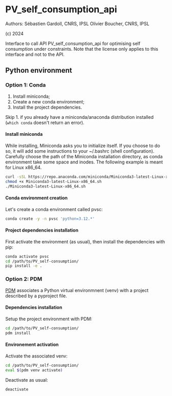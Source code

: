 # PV_self_consumption_api

Authors: 
Sébastien Gardoll, CNRS, IPSL
Olivier Boucher, CNRS, IPSL

(c) 2024 

Interface to call API PV_self_consumption_api for optimising self consumption under constraints.
Note that the license only applies to this interface and not to the API.

## Python environment

### Option 1: Conda

1. Install miniconda;
2. Create a new conda environment;
3. Install the project dependencies.

Skip 1. if you already have a miniconda/anaconda distribution installed (`which conda` doesn't return an error).

#### Install miniconda

While installing, Miniconda asks you to initialize itself. If you choose to do so, it will add some instructions to your ~/.bashrc (shell configuration).
Carefully choose the path of the Miniconda installation directory, as conda environment take some space and inodes. The following example is meant for Linux x86_64.

```bash
curl -sSL https://repo.anaconda.com/miniconda/Miniconda3-latest-Linux-x86_64.sh > Miniconda3-latest-Linux-x86_64.sh
chmod +x Miniconda3-latest-Linux-x86_64.sh
./Miniconda3-latest-Linux-x86_64.sh
```

#### Conda environment creation

Let's create a conda environment called pvsc:

```bash
conda create -y -n pvsc 'python=3.12.*'
```

#### Project dependencies installation

First activate the environment (as usual), then install the dependencies with pip:

```bash
conda activate pvsc
cd /path/to/PV_self-consumption/
pip install -e .
```

### Option 2: PDM

[PDM](https://pdm-project.org/en/latest/) associates a Python virtual environmnent (venv) with a project described by a pyproject file. 

#### Dependencies installation

Setup the project environment with PDM:

```bash
cd /path/to/PV_self-consumption/
pdm install
```

#### Environement activation

Activate the associated venv:

```bash
cd /path/to/PV_self-consumption/
eval $(pdm venv activate)
```

Deactivate as usual:

```bash
deactivate
```
